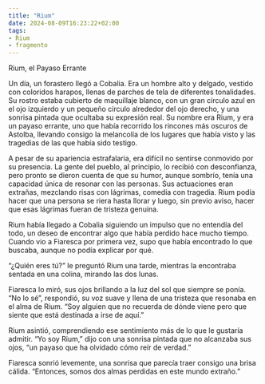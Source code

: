 ```yaml
---
title: "Rium"
date: 2024-08-09T16:23:22+02:00
tags:
- Rium
- fragmento
---
```


Rium, el Payaso Errante

Un día, un forastero llegó a Cobalia. Era un hombre alto y delgado, vestido con coloridos harapos, llenas de parches de tela de diferentes tonalidades. Su rostro estaba cubierto de maquillaje blanco, con un gran círculo azul en el ojo izquierdo y un pequeño círculo alrededor del ojo derecho, y una sonrisa pintada que ocultaba su expresión real. Su nombre era Rium, y era un payaso errante, uno que había recorrido los rincones más oscuros de Astolba, llevando consigo la melancolía de los lugares que había visto y las tragedias de las que había sido testigo.

A pesar de su apariencia estrafalaria, era difícil no sentirse conmovido por su presencia. La gente del pueblo, al principio, lo recibió con desconfianza, pero pronto se dieron cuenta de que su humor, aunque sombrío, tenía una capacidad única de resonar con las personas. Sus actuaciones eran extrañas, mezclando risas con lágrimas, comedia con tragedia. Rium podía hacer que una persona se riera hasta llorar y luego, sin previo aviso, hacer que esas lágrimas fueran de tristeza genuina.

Rium había llegado a Cobalia siguiendo un impulso que no entendía del todo, un deseo de encontrar algo que había perdido hace mucho tiempo. Cuando vio a Fiaresca por primera vez, supo que había encontrado lo que buscaba, aunque no podía explicar por qué.

“¿Quién eres tú?” le preguntó Rium una tarde, mientras la encontraba sentada en una colina, mirando las dos lunas.

Fiaresca lo miró, sus ojos brillando a la luz del sol que siempre se ponía. “No lo sé”, respondió, su voz suave y llena de una tristeza que resonaba en el alma de Rium. “Soy alguien que no recuerda de dónde viene pero que siente que está destinada a irse de aquí.”

Rium asintió, comprendiendo ese sentimiento más de lo que le gustaría admitir. “Yo soy Rium,” dijo con una sonrisa pintada que no alcanzaba sus ojos, “un payaso que ha olvidado cómo reír de verdad.”

Fiaresca sonrió levemente, una sonrisa que parecía traer consigo una brisa cálida. “Entonces, somos dos almas perdidas en este mundo extraño.”